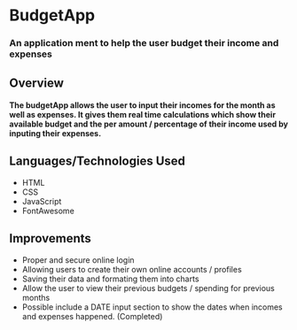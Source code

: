 # BudgetApp
### An application ment to help the user budget their income and expenses

## Overview
#### The budgetApp allows the user to input their incomes for the month as well as expenses. It gives them real time calculations which show their available budget and the per amount / percentage of their income used by inputing their expenses. 

## Languages/Technologies Used
* HTML
* CSS
* JavaScript
* FontAwesome

## Improvements
* Proper and secure online login
* Allowing users to create their own online accounts / profiles
* Saving their data and formating them into charts
* Allow the user to view their previous budgets / spending for previous months
* Possible include a DATE input section to show the dates when incomes and expenses happened. (Completed)


